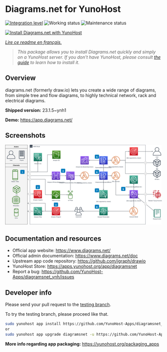 <!--
N.B.: This README was automatically generated by https://github.com/YunoHost/apps/tree/master/tools/readme_generator
It shall NOT be edited by hand.
-->

# Diagrams.net for YunoHost

[![Integration level](https://dash.yunohost.org/integration/diagramsnet.svg)](https://dash.yunohost.org/appci/app/diagramsnet) ![Working status](https://ci-apps.yunohost.org/ci/badges/diagramsnet.status.svg) ![Maintenance status](https://ci-apps.yunohost.org/ci/badges/diagramsnet.maintain.svg)

[![Install Diagrams.net with YunoHost](https://install-app.yunohost.org/install-with-yunohost.svg)](https://install-app.yunohost.org/?app=diagramsnet)

*[Lire ce readme en français.](./README_fr.md)*

> *This package allows you to install Diagrams.net quickly and simply on a YunoHost server.
If you don't have YunoHost, please consult [the guide](https://yunohost.org/#/install) to learn how to install it.*

## Overview

diagrams.net (formerly draw.io) lets you create a wide range of diagrams, from simple tree and flow diagrams, to highly technical network, rack and electrical diagrams.


**Shipped version:** 23.1.5~ynh1

**Demo:** https://app.diagrams.net/

## Screenshots

![Screenshot of Diagrams.net](./doc/screenshots/screenshot.png)

## Documentation and resources

* Official app website: <https://www.diagrams.net/>
* Official admin documentation: <https://www.diagrams.net/doc>
* Upstream app code repository: <https://github.com/jgraph/drawio>
* YunoHost Store: <https://apps.yunohost.org/app/diagramsnet>
* Report a bug: <https://github.com/YunoHost-Apps/diagramsnet_ynh/issues>

## Developer info

Please send your pull request to the [testing branch](https://github.com/YunoHost-Apps/diagramsnet_ynh/tree/testing).

To try the testing branch, please proceed like that.

``` bash
sudo yunohost app install https://github.com/YunoHost-Apps/diagramsnet_ynh/tree/testing --debug
or
sudo yunohost app upgrade diagramsnet -u https://github.com/YunoHost-Apps/diagramsnet_ynh/tree/testing --debug
```

**More info regarding app packaging:** <https://yunohost.org/packaging_apps>